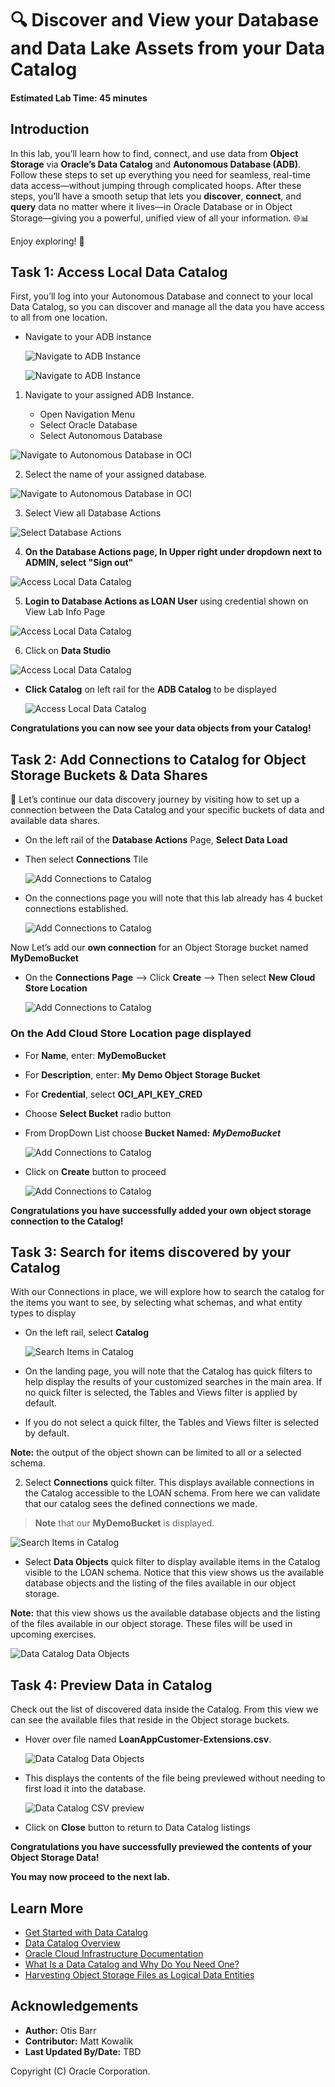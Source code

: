 # 🔍 Discover and View your Database and Data Lake Assets from your Data Catalog

#### Estimated Lab Time: 45 minutes

## Introduction

In this lab, you’ll learn how to find, connect, and use data from **Object Storage** via **Oracle’s Data Catalog** and **Autonomous Database (ADB)**. Follow these steps to set up everything you need for seamless, real-time data access—without jumping through complicated hoops. After these steps, you’ll have a smooth setup that lets you **discover**, **connect**, and **query** data no matter where it lives—in Oracle Database or in Object Storage—giving you a powerful, unified view of all your information. 🌐📊

Enjoy exploring! 🚀

<!-- Comments -->
<!-- liveLabs section starts on line 466 (big monitor) -->
<!-- Comments -->
<!-- Comments -->
<!-- Comments -->

## Task 1: Access Local Data Catalog

First, you’ll log into your Autonomous Database and connect to your local Data Catalog, so you can discover and manage all the data you have access to all from one location.

* Navigate to your ADB instance

  ![Navigate to ADB Instance](./images/oci-adb.png "Navigate to ADB Instance")

  ![Navigate to ADB Instance](./images/oci-adb-select.png "Navigate to ADB Instance")


1. Navigate to your assigned ADB Instance.

    * Open Navigation Menu 
    * Select Oracle Database 
    * Select Autonomous Database 

![Navigate to Autonomous Database in OCI](./images/navigate-to-adb.png " ")

2. Select the name of your assigned database.

![Navigate to Autonomous Database in OCI](./images/oci-adb-select.png " ")

3. Select View all Database Actions

  ![Select Database Actions](./images/oci-adb-database-actions.png "Select Database Actions")

4. **On the Database Actions page, In Upper right under dropdown next to ADMIN, select "Sign out"**

  ![Access Local Data Catalog](./images/access-local-data-catalog-1.png "Access Local Data Catalog")

5. **Login to Database Actions as LOAN User** using credential shown on View Lab Info Page

  ![Access Local Data Catalog](./images/access-local-data-catalog-2.png "Access Local Data Catalog")

6. Click on **Data Studio**

  ![Access Local Data Catalog](./images/access-local-data-catalog-3.png "Access Local Data Catalog")

* **Click Catalog** on left rail for the **ADB Catalog** to be displayed

  ![Access Local Data Catalog](./images/access-local-data-catalog-4.png "Access Local Data Catalog")

**Congratulations you can now see your data objects from your Catalog!**

## Task 2: Add Connections to Catalog for Object Storage Buckets & Data Shares

🚀 Let’s continue our data discovery journey by visiting how to set up a connection between the Data Catalog and your specific buckets of data and available data shares.

* On the left rail of the **Database Actions** Page, **Select Data Load**
* Then select **Connections** Tile

  ![Add Connections to Catalog](./images/add-connections-to-catalog-1.png "Add Connections to Catalog")

* On the connections page you will note that this lab already has 4 bucket connections established.

  ![Add Connections to Catalog](./images/add-connections-to-catalog-2.png "Add Connections to Catalog")

Now Let’s add our **own connection** for an Object Storage bucket named **MyDemoBucket**

* On the **Connections Page** --> Click **Create** --> Then select **New Cloud Store Location**

  ![Add Connections to Catalog](./images/add-connections-to-catalog-3.png "Add Connections to Catalog")

### On the Add Cloud Store Location page displayed

* For **Name**, enter: **MyDemoBucket**
* For **Description**, enter: **My Demo Object Storage Bucket**
* For **Credential**, select **OCI\_API\_KEY_CRED**
* Choose **Select Bucket** radio button
* From DropDown List choose **Bucket Named:** ***MyDemoBucket***

  ![Add Connections to Catalog](./images/add-connections-to-catalog-4-w-select-bucket.png "Add Connections to Catalog")

* Click on **Create** button to proceed

  ![Add Connections to Catalog](./images/add-connections-to-catalog-5.png "Add Connections to Catalog")

**Congratulations you have successfully added your own object storage connection to the Catalog!**

## Task 3: Search for items discovered by your Catalog

With our Connections in place, we will explore how to search the catalog for the items you want to see, by selecting what schemas, and what entity types to display

* On the left rail, select **Catalog**

  ![Search Items in Catalog](./images/search-items-in-catalog-1.png "Search Items in Catalog")

* On the landing page, you will note that the Catalog has quick filters to help display the results of your customized searches in the main area.
If no quick filter is selected, the Tables and Views filter is applied by default.

* If you do not select a quick filter, the Tables and Views filter is selected by default.

**Note:** the output of the object shown can be limited to all or a selected schema.

2. Select **Connections** quick filter. This displays available connections in the Catalog accessible to the LOAN schema. From here we can validate that our catalog sees the defined connections we made.

> **Note** that our **MyDemoBucket** is displayed.

  ![Search Items in Catalog](./images/search-items-in-catalog-2.png "Search Items in Catalog")

* Select **Data Objects** quick filter to display available items in the Catalog visible to the LOAN schema. Notice that this view shows us the available database objects and the listing of the files available in our object storage.

**Note:** that this view shows us the available database objects and the listing of the files available in our object storage.  These files will be used in upcoming exercises.

  ![Data Catalog Data Objects](./images/data-catalog-data-objects.png "Data Catalog Data Objects")

## Task 4: Preview Data in Catalog

Check out the list of discovered data inside the Catalog. From this view we can see the available files that reside in the Object storage buckets.

* Hover over file named **LoanAppCustomer-Extensions.csv**.

  ![Data Catalog Data Objects](./images/data-catalog-data-objects.png "Data Catalog Data Objects")

* This displays the contents of the file being previewed without needing to first load it into the database.

  ![Data Catalog CSV preview](./images/data-catalog-csv-preview.png "Data Catalog CSV Preview")

* Click on **Close** button to return to Data Catalog listings

**Congratulations you have successfully previewed the contents of your Object Storage Data!**

**You may now proceed to the next lab.**

## Learn More

* [Get Started with Data Catalog](https://docs.oracle.com/en-us/iaas/data-catalog/using/index.htm)
* [Data Catalog Overview](https://docs.oracle.com/en-us/iaas/data-catalog/using/overview.htm)
* [Oracle Cloud Infrastructure Documentation](https://docs.cloud.oracle.com/en-us/iaas/Content/GSG/Concepts/baremetalintro.htm)
* [What Is a Data Catalog and Why Do You Need One?](https://www.oracle.com/big-data/what-is-a-data-catalog/)
* [Harvesting Object Storage Files as Logical Data Entities](https://docs.oracle.com/en-us/iaas/data-catalog/using/logical-entities.htm)

## Acknowledgements

* **Author:** Otis Barr
* **Contributor:** Matt Kowalik
* **Last Updated By/Date:** TBD

Copyright (C) Oracle Corporation.
